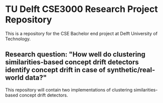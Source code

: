 # TU Delft CSE3000 Research Project Repository
This is a repository for the CSE Bachelor end project at Delft University of Technology.
## Research question: "How well do clustering similarities-based concept drift detectors identify concept drift in case of synthetic/real-world data?"
This repository will contain two implementations of clustering similarities-based concept drift detectors. 